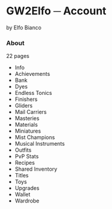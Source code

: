 # GW2Elfo ─ Account
by Elfo Bianco

### About
22 pages
* Info
* Achievements
* Bank
* Dyes
* Endless Tonics
* Finishers
* Gliders
* Mail Carriers
* Masteries
* Materials
* Miniatures
* Mist Champions
* Musical Instruments
* Outfits
* PvP Stats
* Recipes
* Shared Inventory
* Titles
* Toys
* Upgrades
* Wallet
* Wardrobe
